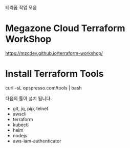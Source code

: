 테라폼 작업 모음


# Megazone Cloud Terraform WorkShop
https://mzcdev.github.io/terraform-workshop/

# Install Terraform Tools
curl -sL opspresso.com/tools | bash

다음의 툴이 설치 됩니다.
 - git, jq, pip, telnet
 - awscli
 - terraform
 - kubectl
 - helm
 - nodejs
 - aws-iam-authenticator
